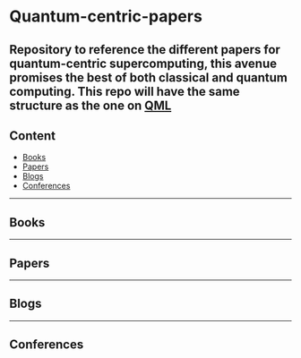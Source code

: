 # Quantum-centric-papers
Repository to reference the different papers for quantum-centric supercomputing, this avenue promises the best of both classical and quantum computing. This repo will have the same structure as the one on [QML](https://github.com/Christophe-pere/Roadmap-to-QML) 
-----
## Content 
- [Books](#books)
- [Papers](#papers)
- [Blogs](#blogs)
- [Conferences](#conferences)
-----
## Books


-----

## Papers


-----
## Blogs 

----
## Conferences
